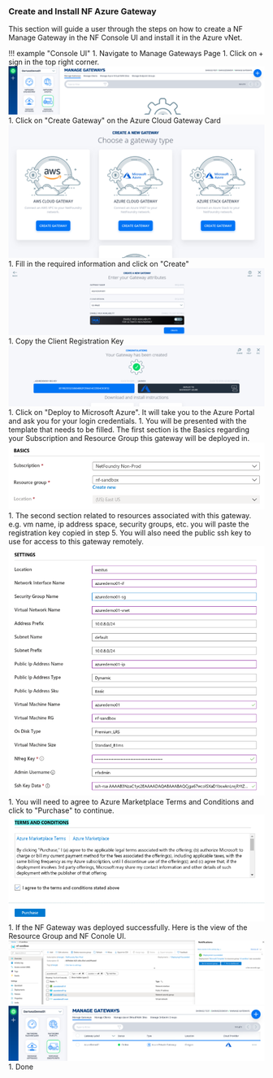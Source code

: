 ### Create and Install NF Azure Gateway
This section will guide a user through the steps on how to create a NF Manage Gateway in the NF Console UI and install it in the Azure vNet.

!!! example "Console UI"
    1. Navigate to Manage Gateways Page
    1. Click on + sign in the top right corner.
    ![Image](../images/CreateManagedGatewayAzure01.png)
    1. Click on "Create Gateway" on the Azure Cloud Gateway Card
    ![Image](../images/CreateManagedGatewayAzure02.png)
    1. Fill in the required information and click on "Create"
    ![Image](../images/CreateManagedGatewayAzure03.png)
    1. Copy the Client Registration Key
    ![Image](../images/CreateManagedGatewayAzure04.png)
    1. Click on "Deploy to Microsoft Azure". It will take you to the Azure Portal and ask you for your login credentials.
    1. You will be presented with the template that needs to be filled. The first section is the Basics regarding your Subscription and Resource Group this gateway will be deployed in.
    ![Image](../images/CreateManagedGatewayAzure05.png)
    1. The second section related to resources associated with this gateway. e.g. vm name, ip address space, security groups, etc. you will paste the registration key copied in step 5. You will also need the public ssh key to use for access to this gateway remotely.
    ![Image](../images/CreateManagedGatewayAzure06.png)
    1. You will need to agree to Azure Marketplace Terms and Conditions and click to "Purchase" to continue.
    ![Image](../images/CreateManagedGatewayAzure07.png)
    1. If the NF Gateway was deployed successfully. Here is the view of the Resource Group and NF Conole UI.
    ![Image](../images/CreateManagedGatewayAzure08.png)
    ![Image](../images/CreateManagedGatewayAzure09.png)
    1. Done